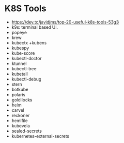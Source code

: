 # K8S Tools

- https://dev.to/javidjms/top-20-useful-k8s-tools-53g3
- k9s: terminal based UI.
- popeye
- krew
- kubectx +kubens
- kubespy
- kube-score
- kubectl-doctor
- ktunnel
- kubectl-tree
- kubetail
- kubectl-debug
- stern
- botkube
- polaris
- goldilocks
- helm
- carvel
- reckoner
- hemlfile
- kubevela
- sealed-secrets
- kubernetes-external-secrets
